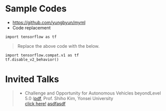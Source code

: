 # Sample Codes

* https://github.com/yungbyun/myml
* Code replacement
```
import tensorflow as tf
```
> Replace the above code with the below.
```
import tensorflow.compat.v1 as tf
tf.disable_v2_behavior()
```
# Invited Talks
> * Challenge and Opportunity for Autonomous Vehicles beyondLevel 5.0 ([pdf](./talks/autonomous_vehicles_beyond_level_5.pdf), Prof. Shiho Kim, Yonsei University <br/>
> <a href="./talks/autonomous_vehicles_beyond_level_5.pdf" download="./talks/autonomous_vehicles_beyond_level_5.pdf">click here!</a>
<a href="autonomous_vehicles_beyond_level_5.pdf" download>asdfasdf</a>
